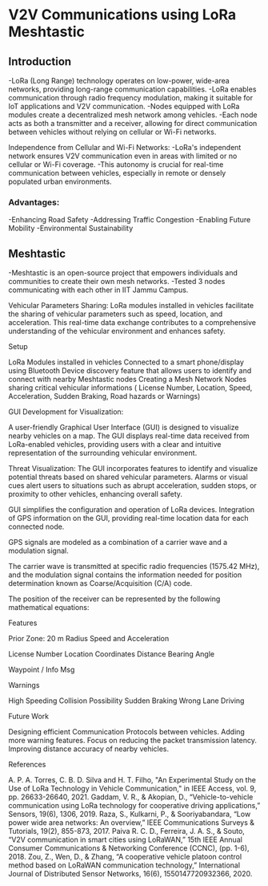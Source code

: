 # V2V Communications using LoRa Meshtastic 



## Introduction

-LoRa (Long Range) technology operates on low-power, wide-area networks, providing long-range communication capabilities.
-LoRa enables communication through radio frequency modulation, making it suitable for IoT applications and V2V communication.
-Nodes equipped with LoRa modules create a decentralized mesh network among vehicles.
-Each node acts as both a transmitter and a receiver, allowing for direct communication between vehicles without relying on cellular or Wi-Fi networks.

Independence from Cellular and Wi-Fi Networks:
-LoRa's independent network ensures V2V communication even in areas with limited or no cellular or Wi-Fi coverage.
-This autonomy is crucial for real-time communication between vehicles, especially in remote or densely populated urban environments.

### Advantages:
-Enhancing Road Safety
-Addressing Traffic Congestion
-Enabling Future Mobility
-Environmental Sustainability

## Meshtastic

-Meshtastic is an open-source project that empowers individuals and communities to create their own mesh networks.
-Tested 3 nodes communicating with each other in IIT Jammu Campus.





Vehicular Parameters Sharing:
LoRa modules installed in vehicles facilitate the sharing of vehicular parameters such as speed, location, and acceleration.
This real-time data exchange contributes to a comprehensive understanding of the vehicular environment and enhances safety.

Setup




LoRa Modules installed in vehicles
Connected to a smart phone/display using Bluetooth
Device discovery feature that allows users to identify and connect with nearby Meshtastic nodes
Creating a Mesh Network
Nodes sharing critical vehicular informations
( License Number, Location, Speed, Acceleration, Sudden Braking, Road hazards or Warnings)

GUI Development for Visualization:

A user-friendly Graphical User Interface (GUI) is designed to visualize nearby vehicles on a map.
The GUI displays real-time data received from LoRa-enabled vehicles, providing users with a clear and intuitive representation of the surrounding vehicular environment.

Threat Visualization:
The GUI incorporates features to identify and visualize potential threats based on shared vehicular parameters.
Alarms or visual cues alert users to situations such as abrupt acceleration, sudden stops, or proximity to other vehicles, enhancing overall safety.


GUI simplifies the configuration and operation of LoRa devices.
Integration of GPS information on the GUI, providing real-time location data for each connected node. 

GPS signals are modeled as a combination of a carrier 
wave and a modulation signal. 

The carrier wave is transmitted at specific radio 
frequencies (1575.42 MHz), and the modulation 
signal contains the information needed for position 
determination known as Coarse/Acquisition (C/A) code.





The position of the receiver can be represented by the following mathematical equations:



Features

Prior Zone: 20 m Radius
Speed and Acceleration



License Number
Location Coordinates
Distance
Bearing Angle



Waypoint / Info Msg




Warnings

   High Speeding
   Collision Possibility
   Sudden Braking
   Wrong Lane Driving

Future Work


Designing efficient Communication Protocols between vehicles.
Adding more warning features.
Focus on reducing the packet transmission latency.
Improving distance accuracy of nearby vehicles.


References

A. P. A. Torres, C. B. D. Silva and H. T. Filho, "An Experimental Study on the Use of LoRa Technology in Vehicle Communication," in IEEE Access, vol. 9, pp. 26633-26640, 2021.
Gaddam, V. R., & Akopian, D., “Vehicle-to-vehicle communication using LoRa technology for cooperative driving applications,” Sensors, 19(6), 1306, 2019. 
Raza, S., Kulkarni, P., & Sooriyabandara, “Low power wide area networks: An overview,” IEEE Communications Surveys & Tutorials, 19(2), 855-873,  2017. 
Paiva R. C. D., Ferreira, J. A. S., & Souto, “V2V communication in smart cities using LoRaWAN,” 15th IEEE Annual Consumer Communications & Networking Conference (CCNC), (pp. 1-6), 2018. 
Zou, Z., Wen, D., & Zhang, “A cooperative vehicle platoon control method based on LoRaWAN communication technology,” International Journal of Distributed Sensor Networks, 16(6), 1550147720932366, 2020. 



